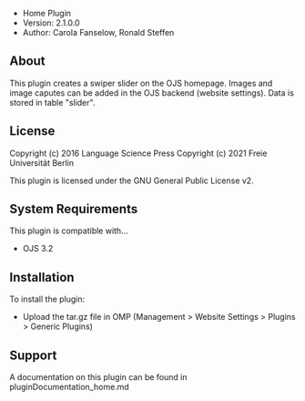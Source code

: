 - Home Plugin
- Version: 2.1.0.0
- Author: Carola Fanselow, Ronald Steffen

About
-----
This plugin creates a swiper slider on the OJS homepage. Images and image caputes can be added in the OJS backend (website settings). Data is stored in table "slider". 

License
-------
Copyright (c) 2016 Language Science Press
Copyright (c) 2021 Freie Universität Berlin

This plugin is licensed under the GNU General Public License v2. 

System Requirements
-------------------
This plugin is compatible with...
 - OJS 3.2

Installation
------------
To install the plugin:
 - Upload the tar.gz file in OMP (Management > Website Settings > Plugins > Generic Plugins)

Support
---------------
A documentation on this plugin can be found in pluginDocumentation_home.md



